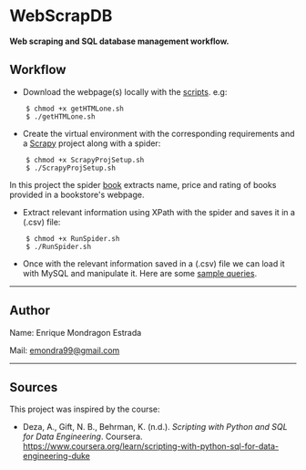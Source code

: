 # WebScrapDB

**Web scraping and SQL database management workflow.**

## Workflow
- Download the webpage(s) locally with the [scripts](https://github.com/enriquemondragon/WebScrapDB/tree/main/HTML). e.g:
```
    $ chmod +x getHTMLone.sh
    $ ./getHTMLone.sh
```

- Create the virtual environment with the corresponding requirements and a [Scrapy](https://scrapy.org/) project along with a spider:
```
    $ chmod +x ScrapyProjSetup.sh
    $ ./ScrapyProjSetup.sh
```
In this project the spider [book](bookstore/bookstore/spiders/book.py) extracts name, price and rating of books provided in a bookstore's webpage.

- Extract relevant information using XPath with the spider and saves it in a (.csv) file:
```
    $ chmod +x RunSpider.sh
    $ ./RunSpider.sh
```
- Once with the relevant information saved in a (.csv) file we can load it with MySQL and manipulate it. Here are some [sample queries](https://github.com/enriquemondragon/WebScrapDB/tree/main/sql_scripts).

--------
## Author
Name: Enrique Mondragon Estrada

Mail: emondra99@gmail.com

--------
## Sources
This project was inspired by the course:

- Deza, A., Gift, N. B., Behrman, K. (n.d.). *Scripting with Python and SQL for Data Engineering*. Coursera. https://www.coursera.org/learn/scripting-with-python-sql-for-data-engineering-duke
